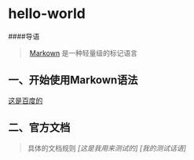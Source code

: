 # hello-world
####导语
>  [Markown](http://www.baidu.com) 是一种轻量级的标记语言
## 一、开始使用Markown语法
  [这是百度的](http://www.baidu.com)

## 二、官方文档
> 具体的文档规则
*[这是我用来测试的]*
*[我的测试话语]*
